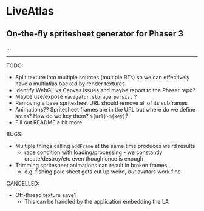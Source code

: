 # LiveAtlas
## On-the-fly spritesheet generator for Phaser 3


...


---

TODO:

- Split texture into multiple sources (multiple RTs) so we can effectively have a multiatlas backed by render textures
- Identify WebGL vs Canvas issues and maybe report to the Phaser repo?
- Maybe use/expose `navigator.storage.persist` ?
- Removing a base spritesheet URL should remove all of its subframes
- Animations?? Spritesheet frames are in the URL but where do we define `anims`? How do we key them? `${url}-${key}`?
- Fill out README a bit more

BUGS:

- Multiple things calling `addFrame` at the same time produces weird results
  - race condition with loading/processing - we constantly create/destroy/etc even though once is enough
- Trimming spritesheet animations can result in broken frames
  - e.g. fishing pole sheet gets cut up weird, _but_ avatars work fine

CANCELLED:

- Off-thread texture save?
  - This can be handled by the application embedding the LA